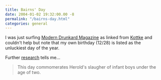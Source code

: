 ```yaml
---
title: Bairns' Day
date: 2004-01-02 19:32:00.00 -8
permalink: "/bairns-day.html"
categories: general
---
```

I was just surfing [Modern Drunkard Magazine](http://www.moderndrunkardmagazine.com/issues/09_03/09-03-reasons-to-get-drunk-dec.htm) as linked from [Kottke](http://www.kottke.org/index.html) and couldn't help but note that my own birthday (12/28) is listed as the unluckiest day of the year.

Further [research](http://www.geocities.com/Athens/Forum/9800/december.html) tells me…

> This day commomerates Herold's slaugher of infant boys under the age of two.
